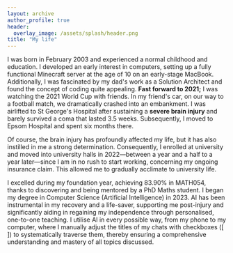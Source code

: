 ```yaml
---
layout: archive
author_profile: true
header:
  overlay_image: /assets/splash/header.png
title: "My life"
---
```


I was born in February 2003 and experienced a normal childhood and education. I developed an early interest in computers, setting up a fully functional Minecraft server at the age of 10 on an early-stage MacBook. Additionally, I was fascinated by my dad's work as a Solution Architect and found the concept of coding quite appealing. <b>Fast forward to 2021;</b> I was watching the 2021 World Cup with friends. In my friend's car, on our way to a football match, we dramatically crashed into an embankment. I was airlifted to St George's Hospital after sustaining a <b>severe brain injury</b> and barely survived a coma that lasted 3.5 weeks. Subsequently, I moved to Epsom Hospital and spent six months there.

Of course, the brain injury has profoundly affected my life, but it has also instilled in me a strong determination. Consequently, I enrolled at university and moved into university halls in 2022—between a year and a half to a year later—since I am in no rush to start working, concerning my ongoing insurance claim. This allowed me to gradually acclimate to university life.

I excelled during my foundation year, achieving 83.90% in MATH054, thanks to discovering and being mentored by a PhD Maths student. I began my degree in Computer Science (Artificial Intelligence) in 2023. AI has been instrumental in my recovery and a life-saver, supporting me post-injury and significantly aiding in regaining my independence through personalised, one-to-one teaching. I utilise AI in every possible way, from my phone to my computer, where I manually adjust the titles of my chats with checkboxes ([ ]) to systematically traverse them, thereby ensuring a comprehensive understanding and mastery of all topics discussed.